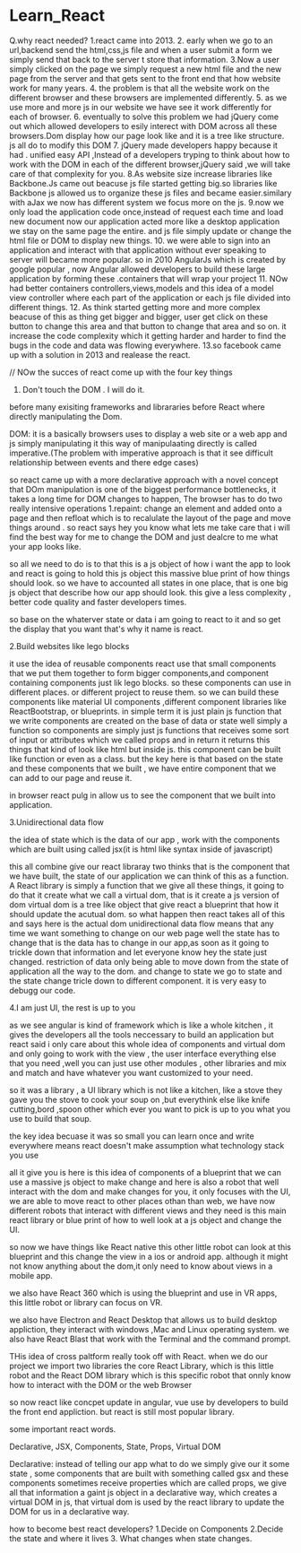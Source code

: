 # Learn_React

Q.why react needed?
1.react came into 2013. 2. early when we go to an url,backend send the html,css,js file and when a user submit a form we simply send that back to the server t store that information.
3.Now a user simply clicked on the page we simply request a new html file and the new page from the server and that gets sent to the front end that how website work for many years. 4. the problem is that all the website work on the different browser and these browsers are implemented differently. 5. as we use more and more js in our website we have see it work differently for each of browser. 6. eventually to solve this problem we had jQuery come out which allowed developers to esily interect with DOM across all these browsers.Dom display how our page look like and it is a tree like structure. js all do to modify this DOM 7. jQuery made developers happy because it had . unified easy API ,Instead of a developers tryping to think about how to work with the DOM in each of the different browser,jQuery said ,we will take care of that complexity for you. 8.As website size increase libraries like Backbone.Js came out beacuse js file started getting big.so libraries like Backbone js allowed us to organize these js files and became easier.similary with aJax we now has different system we focus more on the js. 9.now we only load the application code once,instead of request each time and load new document now our application acted more like a desktop application we stay on the same page the entire.
and js file simply update or change the html file or DOM to display new things. 10. we were able to sign into an application and interact with that application without ever speaking to server will became more popular. so in 2010 AngularJs which is created by google popular , now Angular allowed developers to build these large application by forming these .containers that will wrap your project 11. NOw had better containers controllers,views,models and this idea of a model view controller where each part of the application or each js file divided into different things. 12. As think started getting more and more complex beacuse of this as thing get bigger and bigger, user get click on these button to change this area and that button to change that area and so on. it increase the code complexity which it getting harder and harder to find the bugs in the code and data was flowing everywhere. 13.so facebook came up with a solution in 2013 and realease the react.

// NOw the succes of react come up with the four key things

1. Don't touch the DOM . I will do it.

before many exisiting frameworks and librararies before React where directly manipulating the Dom.

DOM: it is a basically browsers uses to display a web site or a web app and js simply manipulating it
this way of manipulaating directly is called imperative.(The problem with imperative approach is that it see difficult relationship between events and there edge cases)

so react came up with a more declarative approach with a novel concept that DOm manipulation is one of the biggest performance bottlenecks, it takes a long time for DOM changes to happen, The browser has to do two really intensive operations
1.repaint: change an element and added onto a page and then refloat which is to recalulate the layout of the page and move things around .
so react says hey you know what lets me take care that i will find the best way for me to change the DOM and just dealcre to me what your app looks like.

so all we need to do is to that this is a js object of how i want the app to look and react is going to hold this js object this massive blue print of how things should look.
so we have to accounted all states in one place, that is one big js object that describe how our app should look. this give a less complexity , better code quality and faster developers times.

so base on the whaterver state or data i am going to react to it and so get the display that you want that's why it name is react.

2.Build websites like lego blocks

it use the idea of reusable components
react use that small components that we put them together to form bigger components,and component containing components just lik lego blocks.
so these components can use in different places. or different project to reuse them.
so we can build these components like material UI components ,different component libraries like ReactBootstrap, or blueprints.
in simple term it is just plain js function that we write
components are created on the base of data or state well simply a function
so components are simply just js functions that receives some sort of input or attributes which we called props and in return it returns this things that kind of look like html but inside js.
this component can be built like function or even as a class.
but the key here is that based on the state and these components that we built , we have entire component that we can add to our page and reuse it.

in browser react pulg in allow us to see the component that we built into application.

3.Unidirectional data flow

the idea of state which is the data of our app , work with the components which are built using
called jsx(it is html like syntax inside of javascript)

this all combine give our react libraray two thinks
that is the component that we have built, the state of our application we can think of this as a function.
A React library is simply a function that we give all these things, it going to do that it create what we call a virtual dom, that is it create a js version of dom
virtual dom is a tree like object that give react a blueprint that how it should update the acutual dom.
so what happen then react takes all of this and says here is the actual dom
unidirectional data flow means that any time we want something to change on our web page well the state has to change that is the data has to change in our app,as soon as it going to trickle down that information and let everyone know hey the state just changed.
restriction of data only being able to move down from
the state of application all the way to the dom.
and change to state we go to state and the state change tricle down to different component.
it is very easy to debugg our code.

4.I am just UI, the rest is up to you

as we see angular is kind of framework which is like a whole kitchen , it gives the developers all the tools neccessary to build an application
but react said i only care about this whole idea of components and virtual dom and only going to work with the view , the user interface everything else that you need ,well you can just use other modules , other libraries and mix and match and have whatever you want customized to your need.

so it was a library , a UI library which is not like a kitchen, like a stove they gave you the stove to cook your soup on ,but everythink else like knife cutting,bord ,spoon other which ever you want to pick is up to you what you use to build that soup.

the key idea becuase it was so small you can learn once and write everywhere means react doesn't make assumption what technology stack you use

all it give you is here is this idea of components of a blueprint that we can use a massive js object to make change and here is also a robot that well interact with the dom and make changes for you, it only focuses with the UI, we are able to move react to other places othan than web, we have now different robots that interact with different views and they need is this main react library or blue print of how to well look at a js object and change the UI.

so now we have things like React native this other little robot can look at this blueprint and this change the view in a ios or android app. although it might not know anything about the dom,it only need to know about views in a mobile app.

we also have React 360 which is using the blueprint and use in VR apps, this little robot or library can focus on VR.

we also have Electron and React Desktop that allows us to build desktop appliction, they interact with windows ,Mac and Linux operating system.
we also have React Blast that work with the Terminal and the command prompt.

THis idea of cross paltform really took off with React.
when we do our project we import two libraries the core React Library, which is this little robot and the React DOM library which is this specific robot that onnly know how to interact with the DOM or the web Browser

so now react like concpet update in angular, vue use by developers to build the front end appliction.
but react is still most popular library.

some important react words.

Declarative, JSX, Components, State, Props, Virtual DOM

Declarative: instead of telling our app what to do we simply give our it some state , some components that are built with something called gsx and these components sometimes receive properties which are called props, we give all that information a gaint js object in a declarative way, which creates a virtual DOM in js, that virtual dom is used by the react library to update the DOM for us in a declarative way.

how to become best react developers?
1.Decide on Components
2.Decide the state and where it lives 3. What changes when state changes.
